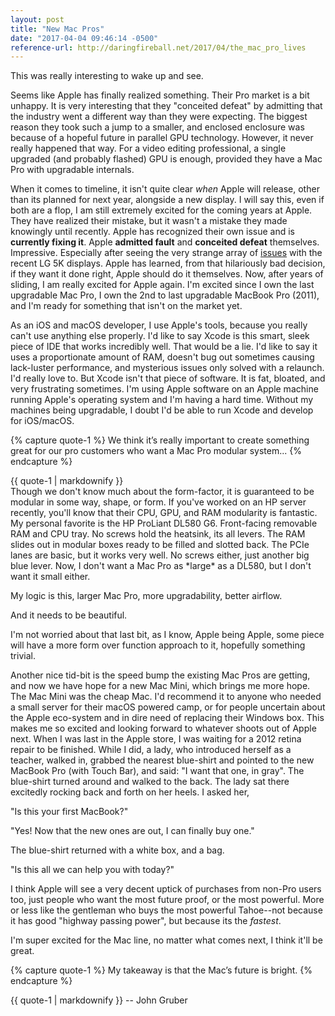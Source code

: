 ```yaml
---
layout: post
title: "New Mac Pros"
date: "2017-04-04 09:46:14 -0500"
reference-url: http://daringfireball.net/2017/04/the_mac_pro_lives
---
```

This was really interesting to wake up and see.

Seems like Apple has finally realized something. Their Pro market is a bit unhappy. It is very interesting that they "conceited defeat" by admitting that the industry went a different way than they were expecting.
The biggest reason they took such a jump to a smaller, and enclosed enclosure was because of a hopeful future in parallel GPU technology. However, it never really happened that way. For a video editing professional, a single upgraded (and probably flashed) GPU is enough, provided they have a Mac Pro with upgradable internals.

<div class="break"></div>

When it comes to timeline, it isn't quite clear *when* Apple will release, other than its planned for next year, alongside a new display. I will say this, even if both are a flop, I am still extremely excited for the coming years at Apple. They have realized their mistake, but it wasn't a mistake they made knowingly until recently. Apple has recognized their own issue and is **currently fixing it**. Apple **admitted fault** and **conceited defeat** themselves. Impressive. Especially after seeing the very strange array of [issues](http://appleinsider.com/articles/17/02/02/reports-of-lg-ultrafine-5k-display-problems-persist-may-relate-to-thunderbolt-cables) with the recent LG 5K displays. Apple has learned, from that hilariously bad decision, if they want it done right, Apple should do it themselves. Now, after years of sliding, I am really excited for Apple again. I'm excited since I own the last upgradable Mac Pro, I own the 2nd to last upgradable MacBook Pro (2011), and I'm ready for something that isn't on the market yet.

<div class="break"></div>

As an iOS and macOS developer, I use Apple's tools, because you really can't use anything else properly. I'd like to say Xcode is this smart, sleek piece of IDE that works incredibly well. That would be a lie. I'd like to say it uses a proportionate amount of RAM, doesn't bug out sometimes causing lack-luster performance, and mysterious issues only solved with a relaunch. I'd really love to. But Xcode isn't that piece of software. It is fat, bloated, and very frustrating sometimes. I'm using Apple software on an Apple machine running Apple's operating system and I'm having a hard time. Without my machines being upgradable, I doubt I'd be able to run Xcode and develop for iOS/macOS.

<div class="break"></div>



{% capture quote-1 %}
We think it’s really important to create something great for our pro customers who want a Mac Pro modular system...
{% endcapture %}
<div class="notice--quote">
{{ quote-1 | markdownify }}
</div>
Though we don't know much about the form-factor, it is guaranteed to be modular in some way, shape, or form. If you've worked on an HP server recently, you'll know that their CPU, GPU, and RAM modularity is fantastic. My personal favorite is the HP ProLiant DL580 G6. Front-facing removable RAM and CPU tray. No screws hold the heatsink, its all levers. The RAM slides out in modular boxes ready to be filled and slotted back. The PCIe lanes are basic, but it works very well. No screws either, just another big blue lever. Now, I don't want a Mac Pro as *large* as a DL580, but I don't want it small either.


My logic is this, larger Mac Pro, more upgradability, better airflow.


And it needs to be beautiful.


I'm not worried about that last bit, as I know, Apple being Apple, some piece will have a more form over function approach to it, hopefully something trivial.

<div class="break"></div>

Another nice tid-bit is the speed bump the existing Mac Pros are getting, and now we have hope for a new Mac Mini, which brings me more hope. The Mac Mini was the cheap Mac. I'd recommend it to anyone who needed a small server for their macOS powered camp, or for people uncertain about the Apple eco-system and in dire need of replacing their Windows box. This makes me so excited and looking forward to whatever shoots out of Apple next. When I was last in the Apple store, I was waiting for a 2012 retina repair to be finished. While I did, a lady, who introduced herself as a teacher, walked in, grabbed the nearest blue-shirt and pointed to the new MacBook Pro (with Touch Bar), and said: "I want that one, in gray". The blue-shirt turned around and walked to the back. The lady sat there excitedly rocking back and forth on her heels. I asked her,

"Is this your first MacBook?"

"Yes! Now that the new ones are out, I can finally buy one."

The blue-shirt returned with a white box, and a bag.

"Is this all we can help you with today?"


I think Apple will see a very decent uptick of purchases from non-Pro users too, just people who want the most future proof, or the most powerful. More or less like the gentleman who buys the most powerful Tahoe--not because it has good "highway passing power", but because its the *fastest*.

<div class="break"></div>

I'm super excited for the Mac line, no matter what comes next, I think it'll be great.

{% capture quote-1 %}
My takeaway is that the Mac’s future is bright.
{% endcapture %}
<div class="notice--quote">
{{ quote-1 | markdownify }}
-- John Gruber
</div>
